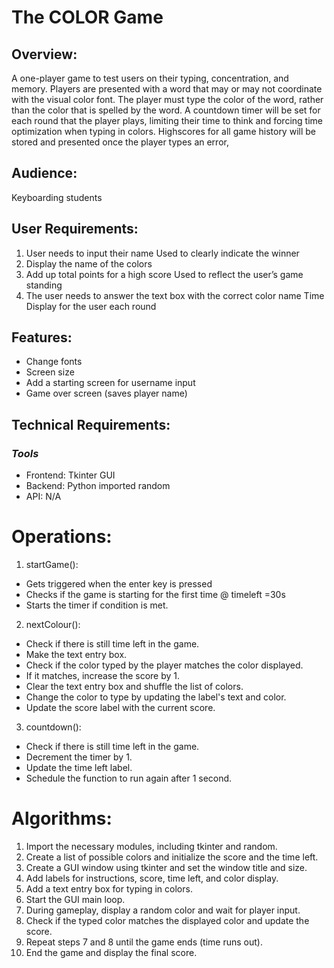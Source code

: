 # The COLOR Game

## Overview:

A one-player game to test users on their typing, concentration, and memory. Players are presented with a word that may or may not coordinate with the visual color font. The player must type the color of the word, rather than the color that is spelled by the word. A countdown timer will be set for each round that the player plays, limiting their time to think and forcing time optimization when typing in colors. Highscores for all game history will be stored and presented once the player types an error,

## Audience:

Keyboarding students

## User Requirements:

1. User needs to input their name
   Used to clearly indicate the winner
2. Display the name of the colors
3. Add up total points for a high score
   Used to reflect the user’s game standing
4. The user needs to answer the text box with the correct color name
   Time Display for the user each round

## Features:

- Change fonts
- Screen size
- Add a starting screen for username input
- Game over screen (saves player name)

## Technical Requirements:

### _Tools_

- Frontend: Tkinter GUI
- Backend: Python imported random
- API: N/A

# Operations:

1. startGame():

- Gets triggered when the enter key is pressed
- Checks if the game is starting for the first time @ timeleft =30s
- Starts the timer if condition is met.

2. nextColour():

- Check if there is still time left in the game.
- Make the text entry box.
- Check if the color typed by the player matches the color displayed.
- If it matches, increase the score by 1.
- Clear the text entry box and shuffle the list of colors.
- Change the color to type by updating the label's text and color.
- Update the score label with the current score.

3. countdown():

- Check if there is still time left in the game.
- Decrement the timer by 1.
- Update the time left label.
- Schedule the function to run again after 1 second.

# Algorithms:

1. Import the necessary modules, including tkinter and random.
2. Create a list of possible colors and initialize the score and the time left.
3. Create a GUI window using tkinter and set the window title and size.
4. Add labels for instructions, score, time left, and color display.
5. Add a text entry box for typing in colors.
6. Start the GUI main loop.
7. During gameplay, display a random color and wait for player input.
8. Check if the typed color matches the displayed color and update the score.
9. Repeat steps 7 and 8 until the game ends (time runs out).
10. End the game and display the final score.
